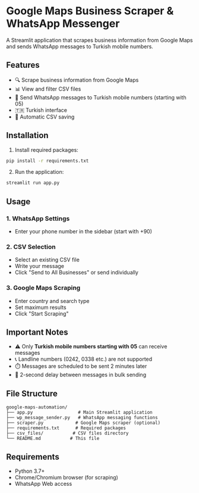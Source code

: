 # Google Maps Business Scraper & WhatsApp Messenger

A Streamlit application that scrapes business information from Google Maps and sends WhatsApp messages to Turkish mobile numbers.

## Features

- 🔍 Scrape business information from Google Maps
- 📊 View and filter CSV files
- 📱 Send WhatsApp messages to Turkish mobile numbers (starting with 05)
- 🇹🇷 Turkish interface
- 📁 Automatic CSV saving

## Installation

1. Install required packages:
```bash
pip install -r requirements.txt
```

2. Run the application:
```bash
streamlit run app.py
```

## Usage

### 1. WhatsApp Settings
- Enter your phone number in the sidebar (start with +90)

### 2. CSV Selection
- Select an existing CSV file
- Write your message
- Click "Send to All Businesses" or send individually

### 3. Google Maps Scraping
- Enter country and search type
- Set maximum results
- Click "Start Scraping"

## Important Notes

- ⚠️ Only **Turkish mobile numbers starting with 05** can receive messages
- 📞 Landline numbers (0242, 0338 etc.) are not supported
- ⏱️ Messages are scheduled to be sent 2 minutes later
- 🔄 2-second delay between messages in bulk sending

## File Structure

```
google-maps-automation/
├── app.py                 # Main Streamlit application
├── wp_message_sender.py   # WhatsApp messaging functions
├── scraper.py            # Google Maps scraper (optional)
├── requirements.txt      # Required packages
├── csv_files/           # CSV files directory
└── README.md           # This file
```

## Requirements

- Python 3.7+
- Chrome/Chromium browser (for scraping)
- WhatsApp Web access